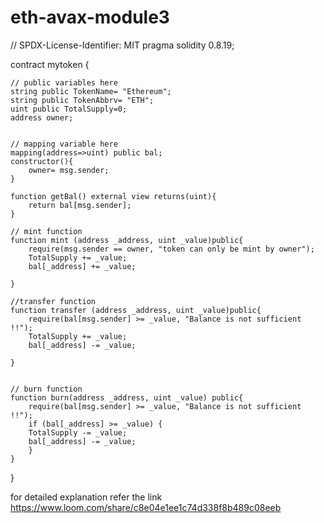 # eth-avax-module3
// SPDX-License-Identifier: MIT
pragma solidity 0.8.19;

contract mytoken {

    // public variables here
    string public TokenName= "Ethereum";
    string public TokenAbbrv= "ETH";
    uint public TotalSupply=0;
    address owner;


    // mapping variable here
    mapping(address=>uint) public bal;
    constructor(){
        owner= msg.sender;
    }

    function getBal() external view returns(uint){
        return bal[msg.sender];
    }

    // mint function
    function mint (address _address, uint _value)public{
        require(msg.sender == owner, "token can only be mint by owner");
        TotalSupply += _value;
        bal[_address] += _value;

    }

    //transfer function
    function transfer (address _address, uint _value)public{
        require(bal[msg.sender] >= _value, "Balance is not sufficient !!");
        TotalSupply += _value;
        bal[_address] -= _value;

    }


    // burn function
    function burn(address _address, uint _value) public{
        require(bal[msg.sender] >= _value, "Balance is not sufficient !!");
        if (bal[_address] >= _value) {
        TotalSupply -= _value;
        bal[_address] -= _value;
        }
    }
}

for detailed explanation refer the link https://www.loom.com/share/c8e04e1ee1c74d338f8b489c08eeb

